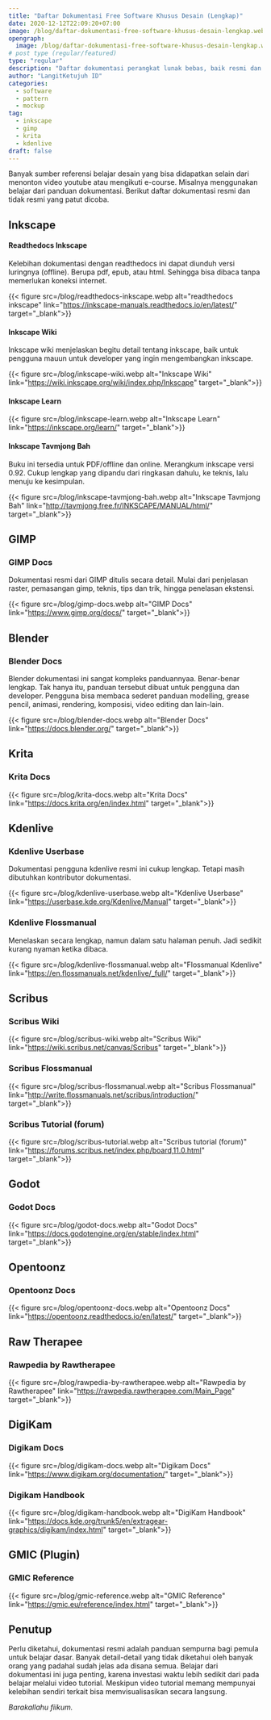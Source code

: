 ```yaml
---
title: "Daftar Dokumentasi Free Software Khusus Desain (Lengkap)"
date: 2020-12-12T22:09:20+07:00
image: /blog/daftar-dokumentasi-free-software-khusus-desain-lengkap.webp
opengraph:
  image: /blog/daftar-dokumentasi-free-software-khusus-desain-lengkap.webp
# post type (regular/featured)
type: "regular"
description: "Daftar dokumentasi perangkat lunak bebas, baik resmi dan tidak resmi yang patut dicoba."
author: "LangitKetujuh ID"
categories:
  - software
  - pattern
  - mockup
tag:
  - inkscape
  - gimp
  - krita
  - kdenlive
draft: false
---
```


Banyak sumber referensi belajar desain yang bisa didapatkan selain dari menonton video youtube atau mengikuti e-course. Misalnya menggunakan belajar dari panduan dokumentasi. Berikut daftar dokumentasi resmi dan tidak resmi yang patut dicoba.

## Inkscape

#### Readthedocs Inkscape

Kelebihan dokumentasi dengan readthedocs ini dapat diunduh versi luringnya (offline). Berupa pdf, epub, atau html. Sehingga bisa dibaca tanpa memerlukan koneksi internet.

{{< figure src=/blog/readthedocs-inkscape.webp alt="readthedocs inkscape" link="https://inkscape-manuals.readthedocs.io/en/latest/" target="_blank">}}

#### Inkscape Wiki

Inkscape wiki menjelaskan begitu detail tentang inkscape, baik untuk pengguna mauun untuk developer yang ingin mengembangkan inkscape.

{{< figure src=/blog/inkscape-wiki.webp alt="Inkscape Wiki" link="https://wiki.inkscape.org/wiki/index.php/Inkscape" target="_blank">}}

#### Inkscape Learn

{{< figure src=/blog/inkscape-learn.webp alt="Inkscape Learn" link="https://inkscape.org/learn/" target="_blank">}}

#### Inkscape Tavmjong Bah

Buku ini tersedia untuk PDF/offline dan online. Merangkum inkscape versi 0.92. Cukup lengkap yang dipandu dari ringkasan dahulu, ke teknis, lalu menuju ke kesimpulan.

{{< figure src=/blog/inkscape-tavmjong-bah.webp alt="Inkscape Tavmjong Bah" link="http://tavmjong.free.fr/INKSCAPE/MANUAL/html/" target="_blank">}}

## GIMP

### GIMP Docs

Dokumentasi resmi dari GIMP ditulis secara detail. Mulai dari penjelasan raster, pemasangan gimp, teknis, tips dan trik, hingga penelasan ekstensi.

{{< figure src=/blog/gimp-docs.webp alt="GIMP Docs" link="https://www.gimp.org/docs/" target="_blank">}}

## Blender

### Blender Docs

Blender dokumentasi ini sangat kompleks panduannyaa. Benar-benar lengkap. Tak hanya itu, panduan tersebut dibuat untuk pengguna dan developer. Pengguna bisa membaca sederet panduan modelling, grease pencil, animasi, rendering, komposisi, video editing dan lain-lain.

{{< figure src=/blog/blender-docs.webp alt="Blender Docs" link="https://docs.blender.org/" target="_blank">}}

## Krita

### Krita Docs

{{< figure src=/blog/krita-docs.webp alt="Krita Docs" link="https://docs.krita.org/en/index.html" target="_blank">}}

## Kdenlive

### Kdenlive Userbase

Dokumentasi pengguna kdenlive resmi ini cukup lengkap. Tetapi masih dibutuhkan kontributor dokumentasi.

{{< figure src=/blog/kdenlive-userbase.webp alt="Kdenlive Userbase" link="https://userbase.kde.org/Kdenlive/Manual" target="_blank">}}


### Kdenlive Flossmanual

Menelaskan secara lengkap, namun dalam satu halaman penuh. Jadi sedikit kurang nyaman ketika dibaca.

{{< figure src=/blog/kdenlive-flossmanual.webp alt="Flossmanual Kdenlive" link="https://en.flossmanuals.net/kdenlive/_full/" target="_blank">}}

## Scribus

### Scribus Wiki

{{< figure src=/blog/scribus-wiki.webp alt="Scribus Wiki" link="https://wiki.scribus.net/canvas/Scribus" target="_blank">}}

### Scribus Flossmanual

{{< figure src=/blog/scribus-flossmanual.webp alt="Scribus Flossmanual" link="http://write.flossmanuals.net/scribus/introduction/" target="_blank">}}

### Scribus Tutorial (forum)

{{< figure src=/blog/scribus-tutorial.webp alt="Scribus tutorial (forum)" link="https://forums.scribus.net/index.php/board,11.0.html" target="_blank">}}

## Godot

### Godot Docs

{{< figure src=/blog/godot-docs.webp alt="Godot Docs" link="https://docs.godotengine.org/en/stable/index.html" target="_blank">}}

## Opentoonz

### Opentoonz Docs

{{< figure src=/blog/opentoonz-docs.webp alt="Opentoonz Docs" link="https://opentoonz.readthedocs.io/en/latest/" target="_blank">}}

## Raw Therapee

### Rawpedia by Rawtherapee

{{< figure src=/blog/rawpedia-by-rawtherapee.webp alt="Rawpedia by Rawtherapee" link="https://rawpedia.rawtherapee.com/Main_Page" target="_blank">}}

## DigiKam

### Digikam Docs

{{< figure src=/blog/digikam-docs.webp alt="Digikam Docs" link="https://www.digikam.org/documentation/" target="_blank">}}

### Digikam Handbook

{{< figure src=/blog/digikam-handbook.webp alt="DigiKam Handbook" link="https://docs.kde.org/trunk5/en/extragear-graphics/digikam/index.html" target="_blank">}}

## GMIC (Plugin)

### GMIC Reference

{{< figure src=/blog/gmic-reference.webp alt="GMIC Reference" link="https://gmic.eu/reference/index.html" target="_blank">}}

## Penutup

Perlu diketahui, dokumentasi resmi adalah panduan sempurna bagi pemula untuk belajar dasar. Banyak detail-detail yang tidak diketahui oleh banyak orang yang padahal sudah jelas ada disana semua. Belajar dari dokumentasi ini juga penting, karena investasi waktu lebih sedikit dari pada belajar melalui video tutorial. Meskipun video tutorial memang mempunyai kelebihan sendiri terkait bisa memvisualisasikan secara langsung.

_Barakallahu fiikum._
